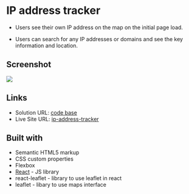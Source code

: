 # IP address tracker

* Users see their own IP address on the map on the initial page load.

* Users can search for any IP addresses or domains and see the key information and location.

## Screenshot

![](./images/solution-ip-address-tracer.png)

 
## Links

- Solution URL: [code base](https://github.com/shanmukh-sai2003/ip-address-tracker)
- Live Site URL: [ip-address-tracker](https://your-live-site-url.com)

## Built with

- Semantic HTML5 markup
- CSS custom properties
- Flexbox
- [React](https://reactjs.org/) - JS library
- react-leaflet - library to use leaflet in react
- leaflet - libary to use maps interface







